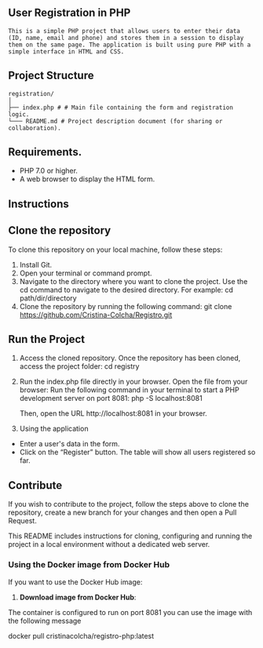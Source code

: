  
## User Registration in PHP
    This is a simple PHP project that allows users to enter their data (ID, name, email and phone) and stores them in a session to display them on the same page. The application is built using pure PHP with a simple interface in HTML and CSS.
## Project Structure
    registration/
    │
    ├── index.php # # Main file containing the form and registration logic.
    └─── README.md # Project description document (for sharing or collaboration).
## Requirements.
- PHP 7.0 or higher.
- A web browser to display the HTML form.
## Instructions
  
## Clone the repository
To clone this repository on your local machine, follow these steps:
1. Install Git.
2. Open your terminal or command prompt.
3. Navigate to the directory where you want to clone the project. Use the cd command to navigate to the desired directory. For example:
    cd path/dir/directory
4. Clone the repository by running the following command:
    git clone https://github.com/Cristina-Colcha/Registro.git
## Run the Project
1. Access the cloned repository. Once the repository has been cloned, access the project folder:
    cd registry
2. Run the index.php file directly in your browser. Open the file from your browser:
Run the following command in your terminal to start a PHP development server on port 8081:
    php -S localhost:8081
    
    Then, open the URL http://localhost:8081 in your browser.
3. Using the application
- Enter a user's data in the form.
- Click on the “Register” button.
The table will show all users registered so far.
## Contribute
If you wish to contribute to the project, follow the steps above to clone the repository, create a new branch for your changes and then open a Pull Request.

This README includes instructions for cloning, configuring and running the project in a local environment without a dedicated web server.

### Using the Docker image from Docker Hub

If you want to use the Docker Hub image:

1. **Download image from Docker Hub**:

 The container is configured to run on port 8081 you can use the image with the following message

   docker pull cristinacolcha/registro-php:latest